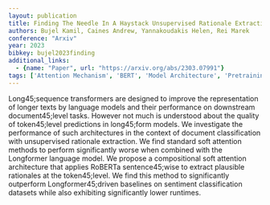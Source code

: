 ```yaml
---
layout: publication
title: Finding The Needle In A Haystack Unsupervised Rationale Extraction From Long Text Classifiers
authors: Bujel Kamil, Caines Andrew, Yannakoudakis Helen, Rei Marek
conference: "Arxiv"
year: 2023
bibkey: bujel2023finding
additional_links:
  - {name: "Paper", url: "https://arxiv.org/abs/2303.07991"}
tags: ['Attention Mechanism', 'BERT', 'Model Architecture', 'Pretraining Methods', 'Transformer']
---
```

Long45;sequence transformers are designed to improve the representation of longer texts by language models and their performance on downstream document45;level tasks. However not much is understood about the quality of token45;level predictions in long45;form models. We investigate the performance of such architectures in the context of document classification with unsupervised rationale extraction. We find standard soft attention methods to perform significantly worse when combined with the Longformer language model. We propose a compositional soft attention architecture that applies RoBERTa sentence45;wise to extract plausible rationales at the token45;level. We find this method to significantly outperform Longformer45;driven baselines on sentiment classification datasets while also exhibiting significantly lower runtimes.

